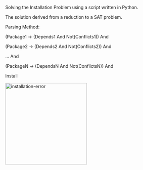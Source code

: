 Solving the Installation Problem using a script written in Python.

The solution derived from a reduction to a SAT problem.


Parsing Method:

(Package1 -> (Depends1 And Not(Conflicts1)) And

(Package2 -> (Depends2 And Not(Conflicts2)) And

 ... And
 
(PackageN -> (DependsN And Not(ConflictsN)) And

Install



<img width="258" alt="installation-error" src="https://user-images.githubusercontent.com/84729141/233440783-8679faca-c852-4789-adc2-5b308963fc03.png">
